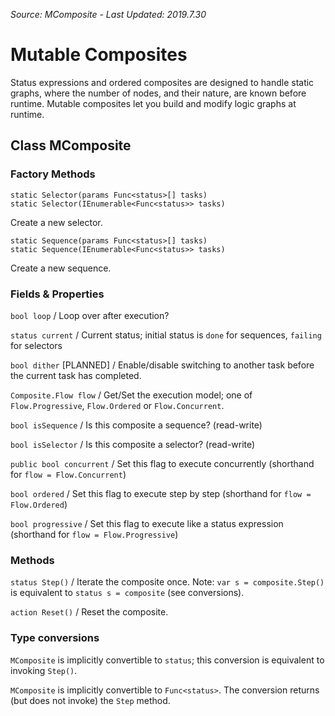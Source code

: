 *Source: MComposite - Last Updated: 2019.7.30*

# Mutable Composites

Status expressions and ordered composites are designed to handle static graphs, where the number of nodes, and their nature, are known before runtime. Mutable composites let you build and modify logic graphs at runtime.

## Class MComposite

### Factory Methods

```
static Selector(params Func<status>[] tasks)
static Selector(IEnumerable<Func<status>> tasks)
```

Create a new selector.

```
static Sequence(params Func<status>[] tasks)
static Sequence(IEnumerable<Func<status>> tasks)
```

Create a new sequence.

### Fields & Properties

`bool loop`
/ Loop over after execution?

`status current`
/ Current status; initial status is `done` for sequences, `failing` for selectors

`bool dither` [PLANNED]
/ Enable/disable switching to another task before the current task has completed.

`Composite.Flow flow`
/ Get/Set the execution model; one of `Flow.Progressive`, `Flow.Ordered` or `Flow.Concurrent`.

`bool isSequence`
/ Is this composite a sequence? (read-write)

`bool isSelector`
/ Is this composite a selector? (read-write)

`public bool concurrent`
/ Set this flag to execute concurrently (shorthand for `flow = Flow.Concurrent`)

`bool ordered`
/ Set this flag to execute step by step (shorthand for `flow = Flow.Ordered`)

`bool progressive`
/ Set this flag to execute like a status expression (shorthand for `flow = Flow.Progressive`)

### Methods

`status Step()`
/ Iterate the composite once. Note: `var s = composite.Step()` is equivalent to `status s = composite` (see conversions).

`action Reset()`
/ Reset the composite.

### Type conversions

`MComposite` is implicitly convertible to `status`; this conversion is equivalent to invoking `Step()`.

`MComposite` is implicitly convertible to `Func<status>`. The conversion returns (but does not invoke) the `Step` method.
